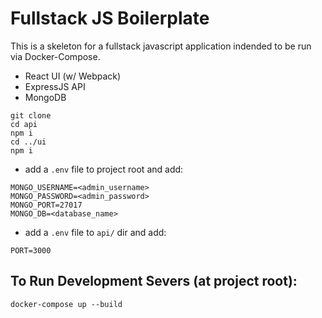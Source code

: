 # Fullstack JS Boilerplate

This is a skeleton for a fullstack javascript application indended to be run via Docker-Compose.
 - React UI (w/ Webpack)
 - ExpressJS API
 - MongoDB

```
git clone
cd api
npm i
cd ../ui
npm i
```

 - add a `.env` file to project root and add:
```
MONGO_USERNAME=<admin_username>
MONGO_PASSWORD=<admin_password>
MONGO_PORT=27017
MONGO_DB=<database_name>
```

 - add a `.env` file to `api/` dir and add:
```
PORT=3000
```

## To Run Development Severs (at project root):
```
docker-compose up --build
```
